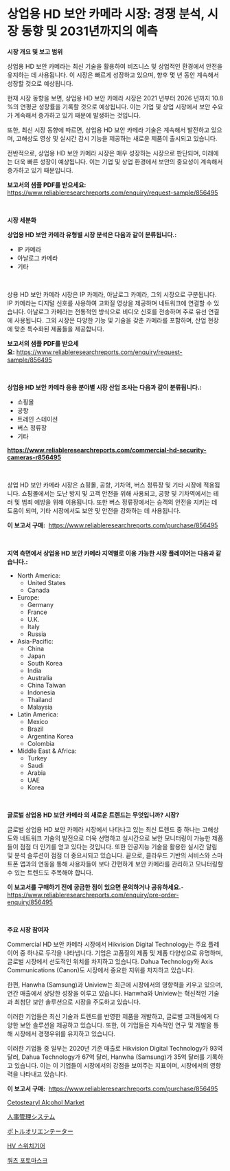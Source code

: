 <p><h1>상업용 HD 보안 카메라 시장: 경쟁 분석, 시장 동향 및 2031년까지의 예측</h1></p><p><strong>시장 개요 및 보고 범위</strong></p>
<p><p>상업용 HD 보안 카메라는 최신 기술을 활용하여 비즈니스 및 상업적인 환경에서 안전을 유지하는 데 사용됩니다. 이 시장은 빠르게 성장하고 있으며, 향후 몇 년 동안 계속해서 성장할 것으로 예상됩니다. </p><p>현재 시장 동향을 보면, 상업용 HD 보안 카메라 시장은 2021 년부터 2026 년까지 10.8 %의 연평균 성장률을 기록할 것으로 예상됩니다. 이는 기업 및 상업 시장에서 보안 수요가 계속해서 증가하고 있기 때문에 발생하는 것입니다. </p><p>또한, 최신 시장 동향에 따르면, 상업용 HD 보안 카메라 기술은 계속해서 발전하고 있으며, 고해상도 영상 및 실시간 감시 기능을 제공하는 새로운 제품이 출시되고 있습니다. </p><p>전반적으로, 상업용 HD 보안 카메라 시장은 매우 성장하는 시장으로 판단되며, 미래에는 더욱 빠른 성장이 예상됩니다. 이는 기업 및 상업 환경에서 보안의 중요성이 계속해서 증가하고 있기 때문입니다.</p></p>
<p><strong>보고서의 샘플 PDF를 받으세요:</strong> <a href="https://www.reliableresearchreports.com/enquiry/request-sample/856495">https://www.reliableresearchreports.com/enquiry/request-sample/856495</a></p>
<p>&nbsp;</p>
<p><strong>시장 세분화</strong></p>
<p><strong>상업용 HD 보안 카메라 유형별 시장 분석은 다음과 같이 분류됩니다.:</strong></p>
<p><ul><li>IP 카메라</li><li>아날로그 카메라</li><li>기타</li></ul></p>
<p>&nbsp;</p>
<p><p>상용 HD 보안 카메라 시장은 IP 카메라, 아날로그 카메라, 그외 시장으로 구분됩니다. IP 카메라는 디지털 신호를 사용하여 고화질 영상을 제공하며 네트워크에 연결할 수 있습니다. 아날로그 카메라는 전통적인 방식으로 비디오 신호를 전송하며 주로 유선 연결에 사용됩니다. 그외 시장은 다양한 기능 및 기술을 갖춘 카메라를 포함하며, 산업 현장에 맞춘 특수화된 제품들을 제공합니다.</p></p>
<p><strong>보고서의 샘플 PDF를 받으세요:</strong>&nbsp;<a href="https://www.reliableresearchreports.com/enquiry/request-sample/856495">https://www.reliableresearchreports.com/enquiry/request-sample/856495</a></p>
<p>&nbsp;</p>
<p><strong> 상업용 HD 보안 카메라 응용 분야별 시장 산업 조사는 다음과 같이 분류됩니다.:</strong></p>
<p><ul><li>쇼핑몰</li><li>공항</li><li>트레인 스테이션</li><li>버스 정류장</li><li>기타</li></ul></p>
<p><strong><a href="https://www.reliableresearchreports.com/commercial-hd-security-cameras-r856495">https://www.reliableresearchreports.com/commercial-hd-security-cameras-r856495</a></strong></p>
<p>&nbsp;</p>
<p><p>상업 HD 보안 카메라 시장은 쇼핑몰, 공항, 기차역, 버스 정류장 및 기타 시장에 적용됩니다. 쇼핑몰에서는 도난 방지 및 고객 안전을 위해 사용되고, 공항 및 기차역에서는 테러 및 범죄 예방을 위해 이용됩니다. 또한 버스 정류장에서는 승객의 안전을 지키는 데 도움이 되며, 기타 시장에서도 보안 및 안전을 강화하는 데 사용됩니다.</p></p>
<p><strong>이 보고서 구매:</strong>&nbsp; <a href="https://www.reliableresearchreports.com/purchase/856495">https://www.reliableresearchreports.com/purchase/856495</a></p>
<p>&nbsp;</p>
<p><strong>지역 측면에서 상업용 HD 보안 카메라 지역별로 이용 가능한 시장 플레이어는 다음과 같습니다.:</strong></p>
<p><ul>
    <li>
        North America:
        <ul>
            <li>United States</li>
            <li>Canada</li>
        </ul>
    </li>
    <li>
        Europe:
        <ul>
            <li>Germany</li>
            <li>France</li>
            <li>U.K.</li>
            <li>Italy</li>
            <li>Russia</li>
        </ul>
    </li>
    <li>
        Asia-Pacific:
        <ul>
            <li>China</li>
            <li>Japan</li>
            <li>South Korea</li>
            <li>India</li>
            <li>Australia</li>
            <li>China Taiwan</li>
            <li>Indonesia</li>
            <li>Thailand</li>
            <li>Malaysia</li>
        </ul>
    </li>
    <li>
        Latin America:
        <ul>
            <li>Mexico</li>
            <li>Brazil</li>
            <li>Argentina Korea</li>
            <li>Colombia</li>
        </ul>
    </li>
    <li>
        Middle East & Africa:
        <ul>
            <li>Turkey</li>
            <li>Saudi</li>
            <li>Arabia</li>
            <li>UAE</li>
            <li>Korea</li>
        </ul>
    </li>
    </ul></p>
<p>&nbsp;</p>
<p><strong>글로벌 상업용 HD 보안 카메라 의 새로운 트렌드는 무엇입니까? 시장?</strong></p>
<p><p>글로벌 상업용 HD 보안 카메라 시장에서 나타나고 있는 최신 트렌드 중 하나는 고해상도와 네트워크 기술의 발전으로 더욱 선명하고 실시간으로 보안 모니터링이 가능한 제품들이 점점 더 인기를 얻고 있다는 것입니다. 또한 인공지능 기술을 활용한 실시간 알림 및 분석 솔루션이 점점 더 중요시되고 있습니다. 끝으로, 클라우드 기반의 서비스와 스마트폰 앱과의 연동을 통해 사용자들이 보다 간편하게 보안 카메라를 관리하고 모니터링할 수 있는 트렌드도 주목해야 합니다.</p></p>
<p><strong>이 보고서를 구매하기 전에 궁금한 점이 있으면 문의하거나 공유하세요.</strong>- <a href="https://www.reliableresearchreports.com/enquiry/pre-order-enquiry/856495">https://www.reliableresearchreports.com/enquiry/pre-order-enquiry/856495</a></p>
<p>&nbsp;</p>
<p><strong>주요 시장 참여자</strong></p>
<p><p>Commercial HD 보안 카메라 시장에서 Hikvision Digital Technology는 주요 플레이어 중 하나로 두각을 나타냅니다. 기업은 고품질의 제품 및 제품 다양성으로 유명하며, 글로벌 시장에서 선도적인 위치를 차지하고 있습니다. Dahua Technology와 Axis Communications (Canon)도 시장에서 중요한 지위를 차지하고 있습니다.</p><p>한편, Hanwha (Samsung)과 Uniview는 최근에 시장에서의 영향력을 키우고 있으며, 연간 매출에서 상당한 성장을 이루고 있습니다. Hanwha와 Uniview는 혁신적인 기술과 최첨단 보안 솔루션으로 시장을 주도하고 있습니다.</p><p>이러한 기업들은 최신 기술과 트렌드를 반영한 제품을 개발하고, 글로벌 고객들에게 다양한 보안 솔루션을 제공하고 있습니다. 또한, 이 기업들은 지속적인 연구 및 개발을 통해 시장에서 경쟁우위를 유지하고 있습니다.</p><p>이러한 기업들 중 일부는 2020년 기준 매출로 Hikvision Digital Technology가 93억 달러, Dahua Technology가 67억 달러, Hanwha (Samsung)가 35억 달러를 기록하고 있습니다. 이는 이 기업들이 시장에서의 강점을 보여주는 지표이며, 시장에서의 영향력을 나타내고 있습니다.</p></p>
<p><strong>이 보고서 구매:</strong>&nbsp;&nbsp;<a href="https://www.reliableresearchreports.com/purchase/856495">https://www.reliableresearchreports.com/purchase/856495</a></p>
<p><p><a href="https://issuu.com/reportprime-2/docs/cetostearyl-alcohol-market-size-2030.pptx">Cetostearyl Alcohol Market</a></p><p><a href="https://github.com/xnljig2898992/Market-Research-Report-List-1/blob/main/749814420660.md">人事管理システム</a></p><p><a href="https://github.com/adcxff01450218/Market-Research-Report-List-1/blob/main/814728620661.md">ボトルオリエンテーター</a></p><p><a href="https://github.com/vsn7qpua81q/Market-Research-Report-List-1/blob/main/640434519082.md">HV 스위치기어</a></p><p><a href="https://github.com/trmesnao7959541/Market-Research-Report-List-1/blob/main/508041919081.md">쿼츠 포토마스크</a></p></p>